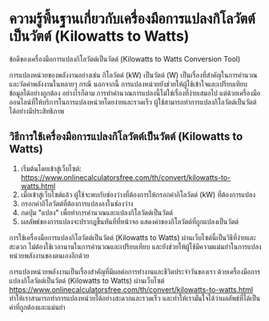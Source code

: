 ความรู้พื้นฐานเกี่ยวกับเครื่องมือการแปลงกิโลวัตต์เป็นวัตต์ (Kilowatts to Watts)
===============================================================================

ข้อดีของเครื่องมือการแปลงกิโลวัตต์เป็นวัตต์ (Kilowatts to Watts Conversion Tool)

การแปลงหน่วยของพลังงานอย่างเช่น กิโลวัตต์ (kW) เป็นวัตต์ (W) เป็นเรื่องที่สำคัญในการคำนวณและวัดค่าพลังงานในหลายๆ กรณี นอกจากนี้ การแปลงหน่วยยังช่วยให้ผู้ใช้เข้าใจและเปรียบเทียบข้อมูลได้อย่างถูกต้อง อย่างไรก็ตาม การทำคำนวณการแปลงนี้ไม่ใช่เรื่องที่ง่ายเสมอไป แต่ด้วยเครื่องมือออนไลน์ที่ให้บริการในการแปลงหน่วยโดยง่ายและรวดเร็ว ผู้ใช้สามารถทำการแปลงกิโลวัตต์เป็นวัตต์ได้อย่างมีประสิทธิภาพ

วิธีการใช้เครื่องมือการแปลงกิโลวัตต์เป็นวัตต์ (Kilowatts to Watts)
------------------------------------------------------------------

1. เริ่มต้นโดยเข้าสู่เว็บไซต์: <https://www.onlinecalculatorsfree.com/th/convert/kilowatts-to-watts.html>
2. เมื่อเข้าสู่เว็บไซต์แล้ว ผู้ใช้จะพบกับช่องว่างที่ต้องการให้กรอกค่ากิโลวัตต์ (kW) ที่ต้องการแปลง
3. กรอกค่ากิโลวัตต์ที่ต้องการแปลงลงในช่องว่าง
4. กดปุ่ม "แปลง" เพื่อทำการคำนวณและแปลงกิโลวัตต์เป็นวัตต์
5. ผลลัพธ์ของการแปลงจะปรากฎขึ้นทันทีที่หน้าจอ แสดงค่าของกิโลวัตต์ที่ถูกแปลงเป็นวัตต์

การใช้เครื่องมือการแปลงกิโลวัตต์เป็นวัตต์ (Kilowatts to Watts) ผ่านเว็บไซต์นี้เป็นวิธีที่ง่ายและสะดวก ไม่ต้องใช้เวลานานในการคำนวณและเปรียบเทียบ และยังช่วยให้ผู้ใช้มีความแม่นยำในการแปลงหน่วยพลังงานของตนเองอีกด้วย

การแปลงหน่วยพลังงานเป็นเรื่องสำคัญที่มีผลต่อการทำงานและชีวิตประจำวันของเรา ด้วยเครื่องมือการแปลงกิโลวัตต์เป็นวัตต์ (Kilowatts to Watts) ผ่านเว็บไซต์ <https://www.onlinecalculatorsfree.com/th/convert/kilowatts-to-watts.html> ทำให้เราสามารถทำการแปลงหน่วยได้อย่างสะดวกและรวดเร็ว และทำให้เรามั่นใจได้ว่าผลลัพธ์ที่ได้เป็นค่าที่ถูกต้องและแม่นยำ